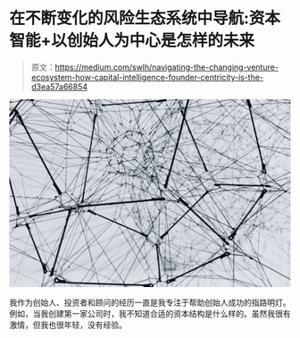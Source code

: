 # 在不断变化的风险生态系统中导航:资本智能+以创始人为中心是怎样的未来

> 原文：<https://medium.com/swlh/navigating-the-changing-venture-ecosystem-how-capital-intelligence-founder-centricity-is-the-d3ea57a66854>

![](img/5bfe4d043d895becbf96c95741780eec.png)

我作为创始人、投资者和顾问的经历一直是我专注于帮助创始人成功的指路明灯。例如，当我创建第一家公司时，我不知道合适的资本结构是什么样的。虽然我很有激情，但我也很年轻，没有经验。